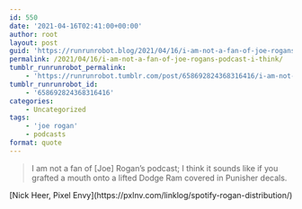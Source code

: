 ```yaml
---
id: 550
date: '2021-04-16T02:41:00+00:00'
author: root
layout: post
guid: 'https://runrunrobot.blog/2021/04/16/i-am-not-a-fan-of-joe-rogans-podcast-i-think/'
permalink: /2021/04/16/i-am-not-a-fan-of-joe-rogans-podcast-i-think/
tumblr_runrunrobot_permalink:
    - 'https://runrunrobot.tumblr.com/post/658692824368316416/i-am-not-a-fan-of-joe-rogans-podcast-i-think'
tumblr_runrunrobot_id:
    - '658692824368316416'
categories:
    - Uncategorized
tags:
    - 'joe rogan'
    - podcasts
format: quote
---
```


> I am not a fan of \[Joe\] Rogan’s podcast; I think it sounds like if you grafted a mouth onto a lifted Dodge Ram covered in Punisher decals.

<div class="attribution">[Nick Heer, Pixel Envy](https://pxlnv.com/linklog/spotify-rogan-distribution/)</div>